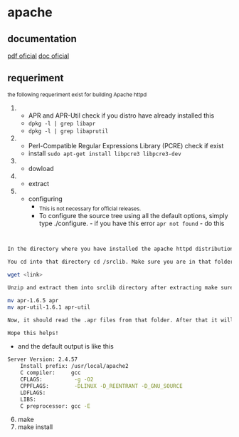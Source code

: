 # apache
## documentation
<a href="https://archive.apache.org/dist/httpd/docs/httpd-docs-2.4.16.en.pdf">pdf oficial</a>
<a href="https://httpd.apache.org/docs/2.4/">doc oficial</a>
## requeriment 
<sub> the following requeriment exist for building Apache httpd</sub>
1. - APR and APR-Util check if you distro have already installed this
   - `dpkg -l | grep libapr`
   - `dpkg -l | grep libaprutil`
2. - Perl-Compatible Regular Expressions Library (PCRE) check if exist
   - install `sudo apt-get install libpcre3 libpcre3-dev`
3. - dowload
4. - extract
5. - configuring
        - <sub>This is not necessary for official releases.</sub>
        - To configure the source tree using all the default options, simply type ./configure.
                - if you have this error `apr not found`
                - do this
```bash
               

In the directory where you have installed the apache httpd distribution there is a directory that is called /srclib

You cd into that directory cd /srclib. Make sure you are in that folder. Now open your browser and go to http://apr.apache.org/download.cgi and download the apr-*.tar.gz files into this directory.

wget <link>

Unzip and extract them into srclib directory after extracting make sure you rename the apr-* directories to just "apr" and "apr-util", respectively. For example:

mv apr-1.6.5 apr
mv apr-util-1.6.1 apr-util

Now, it should read the .apr files from that folder. After that it will ask for apr-util too, make sure you follow the same procedure.

Hope this helps!
```

- and the default output is like this
```bash
Server Version: 2.4.57
    Install prefix: /usr/local/apache2
    C compiler:     gcc
    CFLAGS:          -g -O2  
    CPPFLAGS:        -DLINUX -D_REENTRANT -D_GNU_SOURCE  
    LDFLAGS:           
    LIBS:             
    C preprocessor: gcc -E
```
6. make
7. make install
